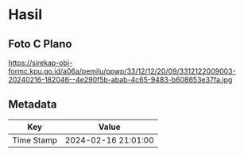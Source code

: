 # Hasil

## Foto C Plano

https://sirekap-obj-formc.kpu.go.id/a06a/pemilu/ppwp/33/12/12/20/09/3312122009003-20240216-182046--4e290f5b-abab-4c65-9483-b608653e37fa.jpg


## Metadata

| Key        | Value               |
| ---------- | ------------------- |
| Time Stamp | 2024-02-16 21:01:00 |



